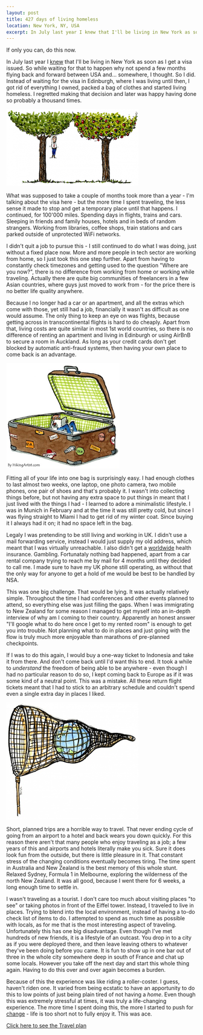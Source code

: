 ```yaml
---
layout: post
title: 427 days of living homeless
location: New York, NY, USA
excerpt: In July last year I knew that I'll be living in New York as soon as I get a visa issued. So while waiting for that to happen why not spend a few months flying back and forward between USA and... somewhere, I thought. So I did. Instead of waiting for the visa in Edinburgh, where I was living until then, I got rid of everything I owned, packed a bag of clothes and started living homeless. I regretted making that decision and later was happy having done so probably a thousand times.
---
```


If only you can, do this now.

In July last year I <a href="/blog/find-me-in-new-york.html">knew</a> that I'll be living in New York as soon as I get a visa issued. So while waiting for that to happen why not spend a few months flying back and forward between USA and... somewhere, I thought. So I did. Instead of waiting for the visa in Edinburgh, where I was living until then, I got rid of everything I owned, packed a bag of clothes and started living homeless. I regretted making that decision and later was happy having done so probably a thousand times.

<img src="/blog/images/climb-wrong-tree.jpg" alt="Climb wrong tree" class="right" />

What was supposed to take a couple of months took more than a year - I'm talking about the visa here - but the more time I spent traveling, the less sense it made to stop and get a temporary place until that happens. I continued, for 100'000 miles. Spending days in flights, trains and cars. Sleeping in friends and family houses, hotels and in beds of random strangers. Working from libraries, coffee shops, train stations and cars parked outside of unprotected WiFi networks.

I didn't quit a job to pursue this - I still continued to do what I was doing, just without a fixed place now. More and more people in tech sector are working from home, so I just took this one step further. Apart from having to constantly check timezones and getting used to the question "Where are you now?", there is no difference from working from home or working while traveling. Actually there are quite big communities of freelancers in a few Asian countries, where guys just moved to work from - for the price there is no better life quality anywhere.

Because I no longer had a car or an apartment, and all the extras which come with those, yet still had a job, financially it wasn't as difficult as one would assume. The only thing to keep an eye on was flights, because getting across in transcontinental flights is hard to do cheaply. Apart from that, living costs are quite similar in most 1st world countries, so there is no difference of renting an apartment and living in Edinburgh or using AirBnB to secure a room in Auckland. As long as your credit cards don't get blocked by automatic anti-fraud systems, then having your own place to come back is an advantage.

<img src="/blog/images/suitcase.jpg" alt="Suitcase" class="left" />

Fitting all of your life into one bag is surprisingly easy. I had enough clothes to last almost two weeks, one laptop, one photo camera, two mobile phones, one pair of shoes and that's probably it. I wasn't into collecting things before, but not having any extra space to put things in meant that I just lived with the things I had - I learned to adore a minimalistic lifestyle. I was in Munich in February and at the time it was still pretty cold, but since I was flying straight to Miami I had to get rid of my winter coat. Since buying it I always had it on; it had no space left in the bag.

Legaly I was pretending to be still living and working in UK. I didn't use a mail forwarding service, instead I would just supply my old address, which meant that I was virtually unreachable. I also didn't get a <a href="http://www.worldnomads.com/">worldwide</a> health insurance. Gambling. Fortunataly nothing bad happened, apart from a car rental company trying to reach me by mail for 4 months until they decided to call me. I made sure to have my UK phone still operating, as without that the only way for anyone to get a hold of me would be best to be handled by NSA.

This was one big challenge. That would be lying. It was actually relatively simple. Throughout the time I had conferences and other events planned to attend, so everything else was just filling the gaps. When I was immigrating to New Zealand for some reason I managed to get myself into an in-depth interview of why am I coming to their country. Apparently an honest answer "I'll google what to do here once I get to my rented room" is enough to get you into trouble. Not planning what to do in places and just going with the flow is truly much more enjoyable than marathons of pre-planned checkpoints.

If I was to do this again, I would buy a one-way ticket to Indonesia and take it from there. And don't come back until I'd want this to end. It took a while to *understand* the freedom of being able to be anywhere - even though I had no particular reason to do so, I kept coming back to Europe as if it was some kind of a neutral point. This was a mistake. All these return flight tickets meant that I had to stick to an arbitrary schedule and couldn't spend even a single extra day in places I liked.

<img src="/blog/images/planet-caught.jpg" alt="Planet caught in a net" class="right" />

Short, planned trips are a horrible way to travel. That never ending cycle of going from an airport to a hotel and back wears you down quickly. For this reason there aren't that many people who enjoy traveling as a job; a few years of this and airports and hotels literally make you sick. Sure it does look fun from the outside, but there is little pleasure in it. That constant stress of the changing conditions eventually becomes tiring. The time spent in Australia and New Zealand is the best memory of this whole stunt. Relaxed Sydney, Formula 1 in Melbourne, exploring the wilderness of the north New Zealand. It was all good, because I went there for 6 weeks, a long enough time to settle in.

I wasn't traveling as a tourist. I don't care too much about visiting places "to see" or taking photos in front of the Eiffel tower. Instead, I traveled to live in places. Trying to blend into the local environment, instead of having a to-do check list of items to do. I attempted to spend as much time as possible with locals, as for me that is the most interesting aspect of traveling. Unfortunately this has one big disadvantage. Even though I've met hundreds of new friends, it is a lifestyle of an outcast. You drop in to a city as if you were deployed there, and then leave leaving others to whatever they've been doing before you came. It is fun to show up in one bar out of three in the whole city somewhere deep in south of France and chat up some locals. However you take off the next day and start this whole thing again. Having to do this over and over again becomes a burden.

Because of this the experience was like riding a roller-coster. I guess, haven't riden one. It varied from being ecstatic to have an apportunity to do this to low points of just being plain tired of not having a *home*. Even though this was extremely stressful at times, it was truly a life-changing experience. The more time I spent doing this, the more I started to push for <a href="/blog/why-are-you-so-boring.html">change</a> - life is too short not to fully enjoy it. This was ace.

<a href="" onclick="document.getElementById('plan').style.display = 'block'; return false;">Click here to see the Travel plan</a>

<div id="plan" style="display: none">
    <table style="width: 100%">
    <thead><tr><td>To</td><td>Start Date</td><td>End Date</td><td>Distance in km</td></tr></thead>
    <tbody>
    <tr><td>Dublin, Ireland</td><td>2012-08-30</td><td>2012-09-03</td><td>7944</td></tr>
    <tr><td>Vilnius, Lithuania</td><td>2012-09-03</td><td>2012-09-12</td><td>2049</td></tr>
    <tr><td>Greenville, SC</td><td>2012-09-12</td><td>2012-09-16</td><td>7914</td></tr>
    <tr><td>Selbyville, DE</td><td>2012-09-16</td><td>2012-09-27</td><td>774</td></tr>
    <tr><td>Philadelphia, PA</td><td>2012-09-27</td><td>2012-09-28</td><td>93</td></tr>
    <tr><td>Denver, CO</td><td>2012-09-28</td><td>2012-09-29</td><td>2532</td></tr>
    <tr><td>New York, NY</td><td>2012-09-29</td><td>2012-10-04</td><td>2616</td></tr>
    <tr><td>Selbyville, DE</td><td>2012-10-04</td><td>2012-10-08</td><td>215</td></tr>
    <tr><td>Edinburgh, United Kingdom</td><td>2012-10-08</td><td>2012-10-14</td><td>5453</td></tr>
    <tr><td>London, United Kingdom</td><td>2012-10-14</td><td>2012-10-17</td><td>534</td></tr>
    <tr><td>Belgrade, Serbia</td><td>2012-10-17</td><td>2012-10-20</td><td>1689</td></tr>
    <tr><td>London, United Kingdom</td><td>2012-10-20</td><td>2012-10-24</td><td>1689</td></tr>
    <tr><td>Paris, France</td><td>2012-10-23</td><td>2012-10-23</td><td>340</td></tr>
    <tr><td>New York, NY</td><td>2012-10-24</td><td>2012-10-30</td><td>5831</td></tr>
    <tr><td>Selbyville, DE</td><td>2012-10-30</td><td>2012-11-26</td><td>215</td></tr>
    <tr><td>Prague, Czech Republic</td><td>2012-11-27</td><td>2012-12-02</td><td>6778</td></tr>
    <tr><td>London, United Kingdom</td><td>2012-12-02</td><td>2012-12-04</td><td>1031</td></tr>
    <tr><td>Milan, Italy</td><td>2012-12-04</td><td>2012-12-20</td><td>957</td></tr>
    <tr><td>Vilnius, Lithuania</td><td>2012-12-20</td><td>2013-01-24</td><td>1534</td></tr>
    <tr><td>Antwerp, Belgium</td><td>2013-01-24</td><td>2013-02-01</td><td>1445</td></tr>
    <tr><td>Munich, Germany</td><td>2013-02-01</td><td>2013-02-07</td><td>617</td></tr>
    <tr><td>Miami, FL</td><td>2013-02-07</td><td>2013-02-09</td><td>8026</td></tr>
    <tr><td>New York, NY</td><td>2013-02-09</td><td>2013-02-21</td><td>1755</td></tr>
    <tr><td>London, United Kingdom</td><td>2013-02-21</td><td>2013-02-24</td><td>5567</td></tr>
    <tr><td>Sydney, Australia</td><td>2013-02-25</td><td>2013-03-12</td><td>16982</td></tr>
    <tr><td>Melbourne, Australia</td><td>2013-03-12</td><td>2013-03-26</td><td>712</td></tr>
    <tr><td>Auckland, New Zealand</td><td>2013-03-26</td><td>2013-04-04</td><td>2623</td></tr>
    <tr><td>London, United Kingdom</td><td>2013-04-04</td><td>2013-04-07</td><td>18327</td></tr>
    <tr><td>Edinburgh, United Kingdom</td><td>2013-04-07</td><td>2013-04-14</td><td>534</td></tr>
    <tr><td>Vilnius, Lithuania</td><td>2013-04-14</td><td>2013-05-01</td><td>1795</td></tr>
    <tr><td>Las Vegas, NV</td><td>2013-05-01</td><td>2013-05-06</td><td>9223</td></tr>
    <tr><td>New York, NY</td><td>2013-05-06</td><td>2013-05-15</td><td>3582</td></tr>
    <tr><td>Verona, Italy</td><td>2013-05-15</td><td>2013-05-19</td><td>6586</td></tr>
    <tr><td>Munich, Germany</td><td>2013-05-19</td><td>2013-05-21</td><td>305</td></tr>
    <tr><td>Portland, OR</td><td>2013-05-21</td><td>2013-05-25</td><td>8684</td></tr>
    <tr><td>San Francisco, CA</td><td>2013-05-25</td><td>2013-05-26</td><td>861</td></tr>
    <tr><td>Vilnius, Lithuania</td><td>2013-05-26</td><td>2013-06-07</td><td>9277</td></tr>
    <tr><td>Amsterdam, Netherlands</td><td>2013-06-07</td><td>2013-06-09</td><td>1367</td></tr>
    <tr><td>Beziers, France</td><td>2013-06-09</td><td>2013-06-15</td><td>1007</td></tr>
    <tr><td>Vilnius, Lithuania</td><td>2013-06-15</td><td>2013-06-27</td><td>2027</td></tr>
    <tr><td>Dallas, TX</td><td>2013-06-27</td><td>2013-06-30</td><td>8827</td></tr>
    <tr><td>Selbyville, DE</td><td>2013-06-30</td><td>2013-07-14</td><td>2043</td></tr>
    <tr><td>Vilnius, Lithuania</td><td>2013-07-14</td><td>2013-09-21</td><td>7208</td></tr>
    <tr><td>New York, NY</td><td>2013-09-21</td><td>2013-11-01</td><td>6948</td></tr>
    </tbody>
    <tfoot>
        <tr><td><strong>Total</strong></td><td></td><td></td><td>169268</td></tr>
    </tfoot>
    </table>
</div>